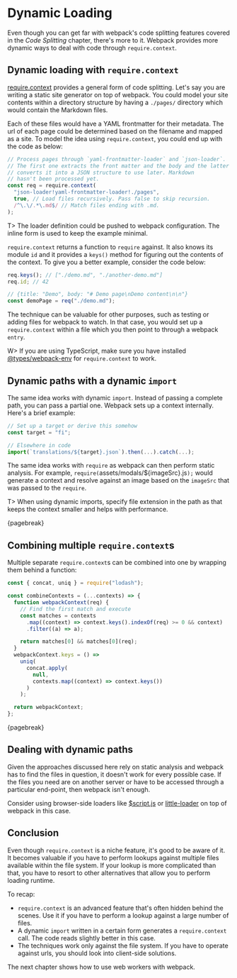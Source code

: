 # Dynamic Loading

Even though you can get far with webpack's code splitting features covered in the _Code Splitting_ chapter, there's more to it. Webpack provides more dynamic ways to deal with code through `require.context`.

## Dynamic loading with `require.context`

[require.context](https://webpack.js.org/api/module-methods/#require-context) provides a general form of code splitting. Let's say you are writing a static site generator on top of webpack. You could model your site contents within a directory structure by having a `./pages/` directory which would contain the Markdown files.

Each of these files would have a YAML frontmatter for their metadata. The url of each page could be determined based on the filename and mapped as a site. To model the idea using `require.context`, you could end up with the code as below:

```javascript
// Process pages through `yaml-frontmatter-loader` and `json-loader`.
// The first one extracts the front matter and the body and the latter
// converts it into a JSON structure to use later. Markdown
// hasn't been processed yet.
const req = require.context(
  "json-loader!yaml-frontmatter-loader!./pages",
  true, // Load files recursively. Pass false to skip recursion.
  /^\.\/.*\.md$/ // Match files ending with .md.
);
```

T> The loader definition could be pushed to webpack configuration. The inline form is used to keep the example minimal.

`require.context` returns a function to `require` against. It also knows its module `id` and it provides a `keys()` method for figuring out the contents of the context. To give you a better example, consider the code below:

```javascript
req.keys(); // ["./demo.md", "./another-demo.md"]
req.id; // 42

// {title: "Demo", body: "# Demo page\nDemo content\n\n"}
const demoPage = req("./demo.md");
```

The technique can be valuable for other purposes, such as testing or adding files for webpack to watch. In that case, you would set up a `require.context` within a file which you then point to through a webpack `entry`.

W> If you are using TypeScript, make sure you have installed [@types/webpack-env](https://www.npmjs.com/package/@types/webpack-env) for `require.context` to work.

## Dynamic paths with a dynamic `import`

The same idea works with dynamic `import`. Instead of passing a complete path, you can pass a partial one. Webpack sets up a context internally. Here's a brief example:

```javascript
// Set up a target or derive this somehow
const target = "fi";

// Elsewhere in code
import(`translations/${target}.json`).then(...).catch(...);
```

The same idea works with `require` as webpack can then perform static analysis. For example, `require(`assets/modals/\${imageSrc}.js`);` would generate a context and resolve against an image based on the `imageSrc` that was passed to the `require`.

T> When using dynamic imports, specify file extension in the path as that keeps the context smaller and helps with performance.

{pagebreak}

## Combining multiple `require.context`s

Multiple separate `require.context`s can be combined into one by wrapping them behind a function:

```javascript
const { concat, uniq } = require("lodash");

const combineContexts = (...contexts) => {
  function webpackContext(req) {
    // Find the first match and execute
    const matches = contexts
      .map((context) => context.keys().indexOf(req) >= 0 && context)
      .filter((a) => a);

    return matches[0] && matches[0](req);
  }
  webpackContext.keys = () =>
    uniq(
      concat.apply(
        null,
        contexts.map((context) => context.keys())
      )
    );

  return webpackContext;
};
```

{pagebreak}

## Dealing with dynamic paths

Given the approaches discussed here rely on static analysis and webpack has to find the files in question, it doesn't work for every possible case. If the files you need are on another server or have to be accessed through a particular end-point, then webpack isn't enough.

Consider using browser-side loaders like [\$script.js](https://www.npmjs.com/package/scriptjs) or [little-loader](https://www.npmjs.com/package/little-loader) on top of webpack in this case.

## Conclusion

Even though `require.context` is a niche feature, it's good to be aware of it. It becomes valuable if you have to perform lookups against multiple files available within the file system. If your lookup is more complicated than that, you have to resort to other alternatives that allow you to perform loading runtime.

To recap:

- `require.context` is an advanced feature that's often hidden behind the scenes. Use it if you have to perform a lookup against a large number of files.
- A dynamic `import` written in a certain form generates a `require.context` call. The code reads slightly better in this case.
- The techniques work only against the file system. If you have to operate against urls, you should look into client-side solutions.

The next chapter shows how to use web workers with webpack.
